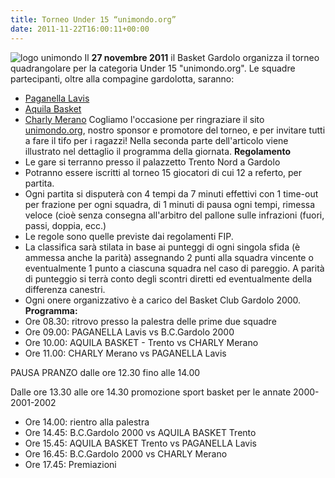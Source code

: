 ```yaml
---
title: Torneo Under 15 “unimondo.org”
date: 2011-11-22T16:00:11+00:00
---
```

![](/images/articoli/logoPERmagliettaARANCIO.png "logo unimondo") Il **27 novembre 2011** il Basket Gardolo organizza il torneo quadrangolare per la categoria Under 15 "unimondo.org". Le squadre partecipanti, oltre alla compagine gardolotta, saranno: 
* [Paganella Lavis][1]
* [Aquila Basket][2]
* [Charly Merano][3]
Cogliamo l'occasione per ringraziare il sito [unimondo.org][4], nostro sponsor e promotore del torneo, e per invitare tutti a fare il tifo per i ragazzi! Nella seconda parte dell'articolo viene illustrato nel dettaglio il programma della giornata. 
**Regolamento**
* Le gare si terranno presso il palazzetto Trento Nord a Gardolo
* Potranno essere iscritti al torneo 15 giocatori di cui 12 a referto, per partita.
* Ogni partita si disputerà con 4 tempi da 7 minuti effettivi con 1 time-out per frazione per ogni squadra, di 1 minuti di pausa ogni tempi, rimessa veloce (cioè senza consegna all'arbitro del pallone sulle infrazioni (fuori, passi, doppia, ecc.)
* Le regole sono quelle previste dai regolamenti FIP. 
* La classifica sarà stilata in base ai punteggi di ogni singola sfida (è ammessa anche la parità) assegnando 2 punti alla squadra vincente o eventualmente 1 punto a ciascuna squadra nel caso di pareggio. A parità di punteggio si terrà conto degli scontri diretti ed eventualmente della differenza canestri.
* Ogni onere organizzativo è a carico del Basket Club Gardolo 2000.
**Programma:**
* Ore 08.30: ritrovo presso la palestra delle prime due squadre
* Ore 09.00: PAGANELLA Lavis vs B.C.Gardolo 2000
* Ore 10.00: AQUILA BASKET - Trento vs CHARLY Merano
* Ore 11.00: CHARLY Merano vs PAGANELLA Lavis

PAUSA PRANZO dalle ore 12.30 fino alle 14.00

Dalle ore 13.30 alle ore 14.30 promozione sport basket per le annate 2000-2001-2002

* Ore 14.00: rientro alla palestra
* Ore 14.45: B.C.Gardolo 2000 vs AQUILA BASKET Trento
* Ore 15.45: AQUILA BASKET Trento vs PAGANELLA Lavis
* Ore 16.45: B.C.Gardolo 2000 vs CHARLY Merano
* Ore 17.45: Premiazioni

[1]: http://paganellabasket.blogspot.com/ 
[2]: http://www.aquilabasket.it/
[3]: http://www.charlybasket.it/
[4]: http://www.unimondo.org